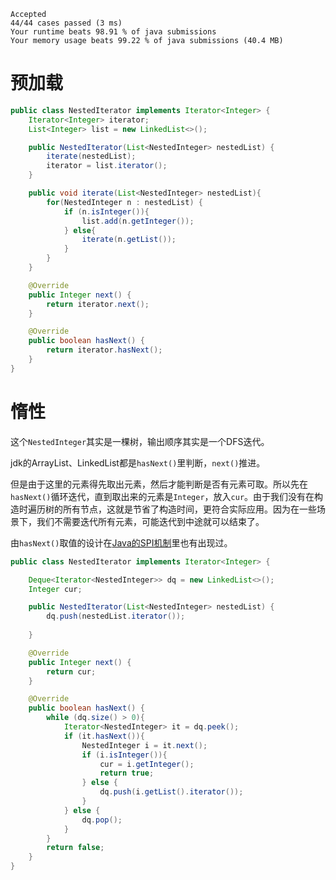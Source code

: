     Accepted
    44/44 cases passed (3 ms)
    Your runtime beats 98.91 % of java submissions
    Your memory usage beats 99.22 % of java submissions (40.4 MB)

# 预加载
```java
public class NestedIterator implements Iterator<Integer> {
    Iterator<Integer> iterator;
    List<Integer> list = new LinkedList<>();

    public NestedIterator(List<NestedInteger> nestedList) {
        iterate(nestedList);
        iterator = list.iterator();
    }

    public void iterate(List<NestedInteger> nestedList){
        for(NestedInteger n : nestedList) {
            if (n.isInteger()){
                list.add(n.getInteger());
            } else{
                iterate(n.getList());
            }
        }
    }

    @Override
    public Integer next() {
        return iterator.next();
    }

    @Override
    public boolean hasNext() {
        return iterator.hasNext();
    }
}
```
# 惰性
这个`NestedInteger`其实是一棵树，输出顺序其实是一个DFS迭代。

jdk的ArrayList、LinkedList都是`hasNext()`里判断，`next()`推进。

但是由于这里的元素得先取出元素，然后才能判断是否有元素可取。所以先在`hasNext()`循环迭代，直到取出来的元素是`Integer`，放入`cur`。由于我们没有在构造时遍历树的所有节点，这就是节省了构造时间，更符合实际应用。因为在一些场景下，我们不需要迭代所有元素，可能迭代到中途就可以结束了。

由`hasNext()`取值的设计在[Java的SPI机制](https://htchz.cc/754409717.html)里也有出现过。
```java
public class NestedIterator implements Iterator<Integer> {

    Deque<Iterator<NestedInteger>> dq = new LinkedList<>();
    Integer cur;

    public NestedIterator(List<NestedInteger> nestedList) {
        dq.push(nestedList.iterator());
        
    }

    @Override
    public Integer next() {
        return cur;
    }

    @Override
    public boolean hasNext() {
        while (dq.size() > 0){
            Iterator<NestedInteger> it = dq.peek();
            if (it.hasNext()){
                NestedInteger i = it.next();
                if (i.isInteger()){
                    cur = i.getInteger();
                    return true;
                } else {
                    dq.push(i.getList().iterator());
                }
            } else {
                dq.pop();
            }
        }
        return false;
    }
}
```